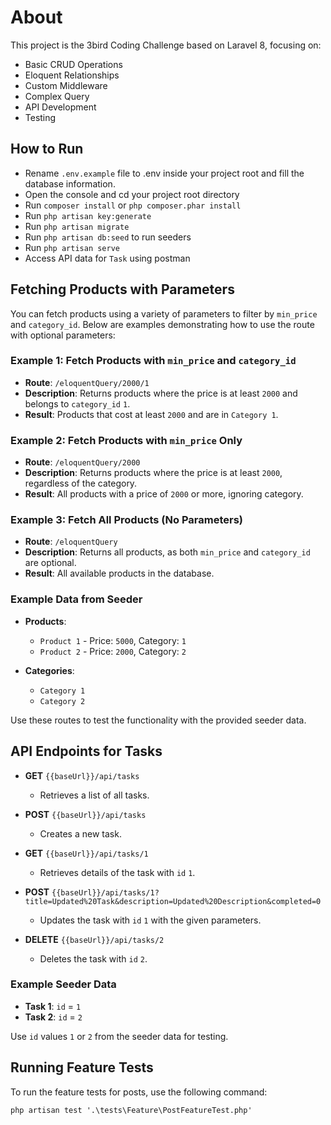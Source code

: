 # About

This project is the 3bird Coding Challenge based on Laravel 8, focusing on:

-   Basic CRUD Operations
-   Eloquent Relationships
-   Custom Middleware
-   Complex Query
-   API Development
-   Testing

## How to Run

-   Rename `.env.example` file to .env inside your project root and fill the database information.
-   Open the console and cd your project root directory
-   Run `composer install` or `php composer.phar install`
-   Run `php artisan key:generate`
-   Run `php artisan migrate`
-   Run `php artisan db:seed` to run seeders
-   Run `php artisan serve`
-   Access API data for `Task` using postman

## Fetching Products with Parameters

You can fetch products using a variety of parameters to filter by `min_price` and `category_id`. Below are examples demonstrating how to use the route with optional parameters:

### Example 1: Fetch Products with `min_price` and `category_id`

-   **Route**: `/eloquentQuery/2000/1`
-   **Description**: Returns products where the price is at least `2000` and belongs to `category_id` `1`.
-   **Result**: Products that cost at least `2000` and are in `Category 1`.

### Example 2: Fetch Products with `min_price` Only

-   **Route**: `/eloquentQuery/2000`
-   **Description**: Returns products where the price is at least `2000`, regardless of the category.
-   **Result**: All products with a price of `2000` or more, ignoring category.

### Example 3: Fetch All Products (No Parameters)

-   **Route**: `/eloquentQuery`
-   **Description**: Returns all products, as both `min_price` and `category_id` are optional.
-   **Result**: All available products in the database.

### Example Data from Seeder

-   **Products**:

    -   `Product 1` - Price: `5000`, Category: `1`
    -   `Product 2` - Price: `2000`, Category: `2`

-   **Categories**:
    -   `Category 1`
    -   `Category 2`

Use these routes to test the functionality with the provided seeder data.

## API Endpoints for Tasks

-   **GET** `{{baseUrl}}/api/tasks`

    -   Retrieves a list of all tasks.

-   **POST** `{{baseUrl}}/api/tasks`

    -   Creates a new task.

-   **GET** `{{baseUrl}}/api/tasks/1`

    -   Retrieves details of the task with `id` `1`.

-   **POST** `{{baseUrl}}/api/tasks/1?title=Updated%20Task&description=Updated%20Description&completed=0`

    -   Updates the task with `id` `1` with the given parameters.

-   **DELETE** `{{baseUrl}}/api/tasks/2`
    -   Deletes the task with `id` `2`.

### Example Seeder Data

-   **Task 1**: `id` = `1`
-   **Task 2**: `id` = `2`

Use `id` values `1` or `2` from the seeder data for testing.

## Running Feature Tests

To run the feature tests for posts, use the following command:

`php artisan test '.\tests\Feature\PostFeatureTest.php'`

